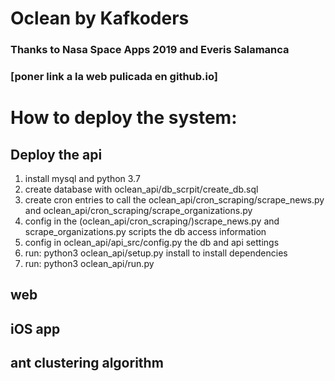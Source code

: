 # Oclean by Kafkoders 
### Thanks to Nasa Space Apps 2019 and Everis Salamanca
### [poner link a la web pulicada en github.io]

# How to deploy the system:

## Deploy the api
1. install mysql and python 3.7
2. create database with oclean_api/db_scrpit/create_db.sql
3. create cron entries to call the oclean_api/cron_scraping/scrape_news.py and oclean_api/cron_scraping/scrape_organizations.py
4. config in the (oclean_api/cron_scraping/)scrape_news.py and scrape_organizations.py scripts the db access information
5. config in oclean_api/api_src/config.py the db and api settings
6. run: python3 oclean_api/setup.py install to install dependencies
7. run: python3 oclean_api/run.py

## web

## iOS app

## ant clustering algorithm